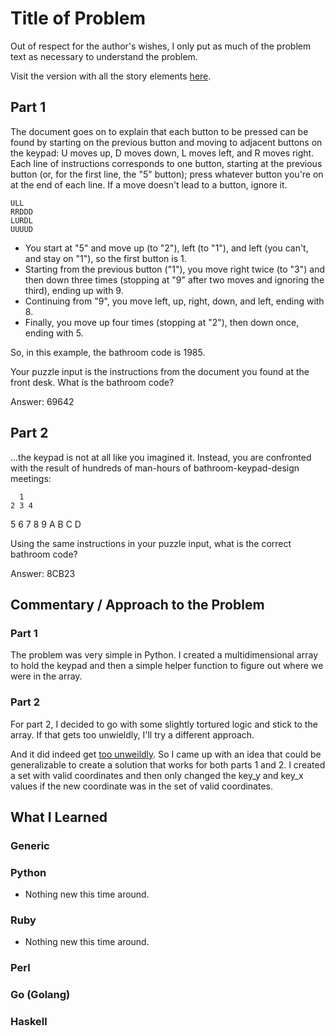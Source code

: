 # Title of Problem

Out of respect for the author's wishes, I only put as much of the problem text as necessary to understand the problem.

Visit the version with all the story elements [here](https://adventofcode.com/2016/day/2).

## Part 1
The document goes on to explain that each button to be pressed can be found by starting on the previous button and moving to adjacent buttons on the keypad: U moves up, D moves down, L moves left, and R moves right. Each line of instructions corresponds to one button, starting at the previous button (or, for the first line, the "5" button); press whatever button you're on at the end of each line. If a move doesn't lead to a button, ignore it.

    ULL
    RRDDD
    LURDL
    UUUUD

- You start at "5" and move up (to "2"), left (to "1"), and left (you can't, and stay on "1"), so the first button is 1.
- Starting from the previous button ("1"), you move right twice (to "3") and then down three times (stopping at "9" after two moves and ignoring the third), ending up with 9.
- Continuing from "9", you move left, up, right, down, and left, ending with 8.
- Finally, you move up four times (stopping at "2"), then down once, ending with 5.

So, in this example, the bathroom code is 1985.

Your puzzle input is the instructions from the document you found at the front desk. What is the bathroom code?

Answer: 69642

## Part 2
...the keypad is not at all like you imagined it. Instead, you are confronted with the result of hundreds of man-hours of bathroom-keypad-design meetings:

      1
    2 3 4
  5 6 7 8 9
    A B C
      D

Using the same instructions in your puzzle input, what is the correct bathroom code?

Answer: 8CB23


## Commentary / Approach to the Problem
### Part 1 ###
The problem was very simple in Python. I created a multidimensional array to hold the keypad and then a simple helper function to figure out where we were in the array. 

### Part 2 ###
For part 2, I decided to go with some slightly tortured logic and stick to the array. If that gets too unwieldly, I'll try a different approach. 

And it did indeed get [too unweildly](https://github.com/djotaku/adventofcode/blob/c57c1367ff5b35b0b0a003aacf99c938c0c2c783/2016/Day_02/Python/part_2.py). So I came up with an idea that could be generalizable to create a solution that works for both parts 1 and 2. I created a set with valid coordinates and then only changed the key_y and key_x values if the new coordinate was in the set of valid coordinates.

## What I Learned

### Generic

### Python
- Nothing new this time around. 
### Ruby
- Nothing new this time around.
### Perl

### Go (Golang)

### Haskell
